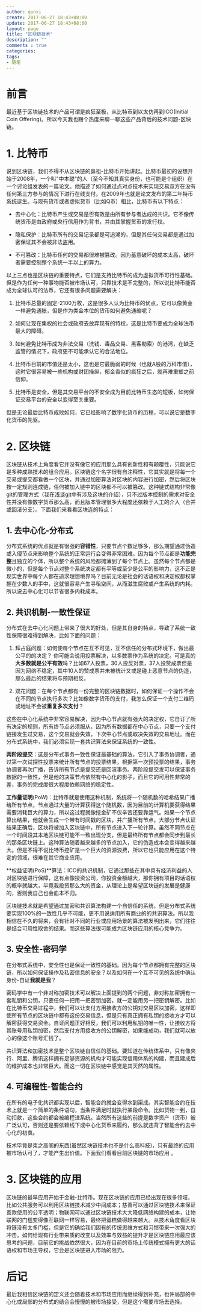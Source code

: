 ```yaml
---
author: qunxi
create: 2017-06-27 18:43+08:00
update: 2017-06-27 18:43+08:00
layout: page
title: "区块链技术"
description: ""
comments : true
categories:
tags:
- 随笔
---
```

# 前言

最近基于区块链技术的产品可谓是疯狂至极，从比特币到以太仿再到ICO(Initial Coin Offering)。所以今天我也蹭个热度来聊一聊这些产品背后的技术问题-区块链。

<!--more-->

# 1. 比特币

说到区块链，我们不得不从区块链的鼻祖-比特币开始讲起。比特币最初的设想开始于2008年，一个叫"中本聪"的人（至今不知其真实身份，也可能是个组织）在一个讨论组发表的一篇论文。他描述了如何通过点对点技术来实现交易双方在没有任何第三方参与的情况下进行在线支付。在2009年也就是论文发布的第二年特币系统诞生。与现有货币或者虚拟货币（比如Q币）相比，比特币有以下特点：

* 去中心化：比特币产生或交易是否有效是由所有参与者达成的共识。它不像传统货币是由政府或央行信用作为背书，并由其掌握货币的发行权。

* 隐私保护：比特币所有的交易记录都是可追溯的，但是其任何交易都是通过加密保证其不会被非法盗用。

* 不可篡改：比特币任何的交易都很难被篡改。因为蓄意破坏的成本太高，破坏者需要控制整个系统一半以上的算力。

以上三点也是区块链的重要特点，它们是支持比特币的成为虚拟货币可行性基础。但是作为任何一种事物能否被市场认可，只靠技术是不完整的，所以说比特币能否成为全球认可的法币，它还有很多问题需要解决：

1. 比特币总量的固定-2100万枚，这是很多人认为比特币的优点，它可以像黄金一样避免通胀，但是作为类金本位的货币如何避免通缩呢？

2. 如何让现在集权的社会或政府去放弃现有的特权，这是比特币要成为全球法币最大的障碍。

3. 如何避免比特币成为非法交易（洗钱、毒品交易、黑客勒索）的港湾，在缺乏监管的情况下，政府更不可能承认它的合法地位。

4. 比特币目前的市值还是太小，这也是它最脆弱的时候（也就A股的万科市值），这时它很容易被一些机构或财团操纵，郁金香似的疯狂之后，就再难重塑之前信仰。

5. 比特币是安全，但是其交易平台的不安全成为目前比特币生态的短板，如何保证交易平台的安全以变得至关重要。

但是无论最后比特币成败如何，它已经影响了数字化货币的历程，可以说它是数字化货币的先驱。

# 2. 区块链

区块链从技术上角度看它并没有像它的应用那么具有创新性和有颠覆性，只能说它是多种成熟技术的组合应用。区块链这个名字很有自注释性，它其实就是将每一个交易或提交都看做一个区块，并通过加密算法对区块的内容进行加密，然后将区块按一定规则连成链，任何被加入链中的区块都不可以被篡改。这种链式结构非常像git的管理方式（我在[浅谈git](https://qunxi.github.io/2016/12/05/git-inside.html)中有涉及这块的介绍），只不过版本控制的需求对安全性并没有像数字货币那么高，而且版本管理很多大程度还依赖于人工的介入（合并或回滚分支）。下面我们来看看区块连的特点：

## 1. 去中心化-分布式

分布式系统的优点就是有很强的**容错性**，只要节点个数足够多，那么期望通过伪造或入侵节点来影响整个系统的正常运行会变得非常困难。因为每个节点都是**功能完整**且独立的个体，所以整个系统的风险都摊薄到了每个节点上。虽然每个节点都是微小的，但是每个节点对整个系统决定都有平等或至少是公平的影响力，这不正是现实世界中每个人都在追求理想境界吗？目前无论是社会的话语权和决定权都权掌握在少数人的手中，这就很容易产生寻租空间，从而滋生腐败或产生系统的内耗。所以说去中心化可以节省很多内耗成本。

## 2. 共识机制-一致性保证

分布式在去中心化问题上带来了很大的好处，但是其自身的特点，导致了系统一致性保障很难得到解决，比如下面的问题：

1. 拜占庭问题：如何使每个节点在互不可见，互不信任的分布式环境下，做出最公平的的决定？ 你可能会说用投票解决，以多数票作为系统的决定。可是真的**大多数就是公平有效**吗？比如67人投票，30人投反对票，37人投赞成票但是因为网络不稳定，其中10人的赞成票并未被统计又或是碰上恶意节点的伪造，那么最后的结果将与预期相反。

2. 双花问题：在每个节点都有一份完整的区块链数据时，如何保证一个操作不会在不同的节点执行多次？比如像数字货币的支付，我怎么保证一个支付二维码或地址不会被**重复多次支付**？

这些在中心化系统中非常容易解决，因为中心节点就有强大的决定权，它自订了所有决定的规则，所有终节点必须服从，因为所有数据都在中心节点，只要一个支付链接发生过交易，这个交易就会失效，下次中心节点或取决失效的交易地址。而在分布式系统中，我们必须实现一套共识算法来保证系统的一致性。

**两阶段提交**：这是分布式事务一致性保证最基础的算法，它引入了事务协调者，通过第一次试探性投票来统计所有节点的投票结果，根据第一次预投票的结果，事务协调者再次广播，告诉所有节点是提交还是回滚事务。两阶段提交发可以保证事务数据的一致性，但是他的决策节点依然有中心化的影子，而且它的可用性非常的差，事务的完成度很大程度依赖网络的稳定性。

**工作量证明**(PoW)：比特币就是使用这种机制，系统将一个随机数的哈希结果广播给所有节点，节点通过大量的计算获得这个随机数，因为目前的计算机要获得结果需要消耗巨大的算力，所以这过程就像挖金矿不仅辛苦还要靠运气。如果一个节点算出结果，他就会生成一个带有时间戳的区块，并广播所有节点，大部分节点认证结果正确后，区块将被加入区块链中，所有节点进入下一轮计算。虽然不同节点在一个时间段其本地区块链可能不一致出现分支，但是最终所有节点都会同步到最长的那条区块链上。这种算法随着越来越多的节点加入，它的伪造成本会变得越来越大。但是不得不说比特币挖矿是一个巨大的资源浪费，所以它也只能应用在这个特定的领域，很难在其它商业应用。

**权益证明(PoS)**算法：ICO的共识机制，它通过那些在其中具有经济利益的人对区块链进行保障，这有点像投资公司，你投资金额越大，那你拥有项目的话语权的概率就越大，毕竟我投资那么大的资金，从理论上是希望区块链的发展是健康的，否则我自己也会血本不归。

区块链技术就是希望通过加密和共识算法构建一个自信任的系统，但是分布式系统要实现100%的一致性几乎不可能，更不用说适用所有商业的的共识算法。所以我相信在不久的将来，会有针对不同的行业或应用场景的算法被发明出来，它们往往是结合可用性取舍的结果。而这些算法很可能成为区块链应用的核心竞争力。

## 3. 安全性-密码学

在分布式系统中，安全性也是保证一致性的基础。因为每个节点都拥有完整的区块链，所以如何保证操作及私密信息的安全？以及如何在一个互不可见的系统中确认身份-自证**我就是我**？

密码学中有一个非对称加密技术可以解决上面提到的两个问题，非对称加密拥有一套私钥和公钥，只要任何一把用一把密钥加密，就一定能用另一把密钥解密。比如在比特币交易过程中，我们可以让支付方用接收方的公钥对交易区块加密，这样即使所有节点的区块链中都有这份交易信息，但是只有真正拥有私钥的接收方才可以解密获得交易资金。自证问题正好相反，我们可以利用私钥的唯一性，让接收方将其账号用私钥加密，然后支付方用接收方的公钥解密，如果能成功，我们就可以放心的像这个账号汇钱了。

共识算法和加密技术是整个区块链自信任的基础。要知道在传统体系中，只有像央行、阿里、腾讯这样拥有足够资源的机构才可能实现信用体系的构建，而且建成后的维护成本也非常巨大。而这一切在区块链中感觉是其天然的属性。

## 4. 可编程性-智能合约

在所有的电子化共识都实现以后，智能合约就会变得水到渠成。其实智能合约在技术上就是一个简单的条件语句，当条件满足时就执行某段命令。比如货物一到，自动扣款，这些合约都会被编程进系统。当然所有这些的前提是数字资产（货币）被广泛认可，否则还是要依赖线下或中心化货币来履约，那么就违背了智能合约去中心化的初衷。

技术毕竟是束之高阁的东西(虽然区块链技术也不是什么高科技)，只有最终的应用被市场认可了，才能产生出价值。下面我们看看目前区块链的市场应用 。

# 3. 区块链的应用

区块链的最早应用开始于金融-比特币。现在区块链的应用已经出现在很多领域，比如公共服务可以利用区块链技术减少中间成本；慈善可以通过区块链技术来保证善款使用的公平透明；物联网可以通过区块链技术大大降低网络构建的成本，让物联网的门槛变得像互联网一样容易，最终把蛋糕做得越来越大。从技术角度看区块将链没有太多门槛，但是它的确给我们固有的传统思维方式和习惯带来一次强大的冲击。如何给现有行业带来质的改变以及效率与效益的提升才是区块链应用最应该思考的问题，目前它的挑战依然很大，因为在目前的市场上传统模式拥有更大的话语权和市场主导权，它会是区块链进入市场的阻力。

# 后记

最后我相信区块链的定义还会随着技术和市场应用而继续得到补充，也许局部的中心化或局部的分布式的结合会慢慢的被市场接受，但是这个需要市场去选择。